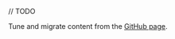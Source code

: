 [//]: # (title: Sign distributions for macOS)

// TODO

Tune and migrate content from the [GitHub page](https://github.com/JetBrains/compose-multiplatform/tree/master/tutorials/Signing_and_notarization_on_macOS).